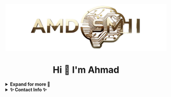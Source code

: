 ![AMDSMI](doc/amdsmi.png)

# <div align="center">Hi 👋 I'm Ahmad</div>




<!-- Outer collapsible -->  
<details>
   <summary><b> Expand for more 🔽</b></summary>
  
   <br>

<!-- About Section -->
<details>
  <summary><b>👤 About</b></summary>
    <p>
      <img align="right" width="250" src="https://github.com/Lissy93/Lissy93/raw/master/assets/alicia-sykes_profile-pic.png" alt="Alicia Sykes" />
      
<blockquote>

I'm a Data Scientist living in Toronto, and I never get tired of coding.

I'm passionate about understanding the intricacies of natural neural networks and artificial ones.

I'm obsessed with music and you'll rarely find me without my headphones on.

</blockquote>
    
----
  
  </p>
</details>





<!-- projects -->
<details>
  <summary><b>✨ Highlighted projects ✨</b></summary>
<blockquote>
<ul>
<li>🔨 <b>Object Tracking</b></li>
<li>🔨 <b>Time Series Forcasting using Transformers</b></li>
<li>🔨 <b>Topic Modeling</b></li>
<li>🔨 <b>Sentiment Analysis</b></li>
<li>🔨 <b>Federated Learning-Block Chain</b></li>
<li>🔨 <b>Data Base Microservices</b></li>
<li>🔨 <b>Lake Level Prediction using LSTM, GRU, RNN</b></li>
<li>🔨 <b>Computer Vision Auto Labeling System</b></li>
<li>🔨 <b>Data Generation</b></li>
<li>🔨 <b>Optical Character Recognition</b></li>
<li>🔨 <b>Object Detection</b></li>
<li>🔨 <b>Image Classification</b></li>
<li>🔨 <b>Explanatory Data Analysis on Customer Data</b></li>
<li>🔨 <b>LLm Powered Chatbot</b></li>
</ul>

</blockquote>
    
----
</details>







<!-- Skills Section -->
<details>
  <summary><b>✨ Skills ✨</b></summary>
<blockquote>
<ul>
<li> 💱 <b>Languages</b>: Python, JavaScript, CSS, HTML, SQL, R, Matlab, Bash</li>
<li>🧰 <b>Framework</b>: Flask, ONNX, NLTK, Pytorch, React.js, TensorFlow, Open-CV, LangChain, Hugging Face, scikit-learn</li>
<li>⚙️ <b>Tools</b>: Git & GitHub, CVAT, Docker & Docker Compose, Azure, AWS, MongoDB</li>
</ul>
</blockquote>
    
----
</details>

![Snake animation](https://github.com/amdsmi/amdsmi/blob/output/github-contribution-grid-snake.svg)

</details>







<!-- Contact Info -->
<details>
  <summary><b>✨ Contact Info ✨</b></summary>
<div style="display: flex; align-items: flex-start;">
  <a href="https://linkedin.com/in/amdsmi" >
    <img src="doc/linkedin.png" height="50" width="50"> 
  </a>
&nbsp; &nbsp; &nbsp;
  <img src="doc/gmail.png" height="55" width="60" >
&nbsp; &nbsp;
  <a>amdsmi.ca@gmail.com</a>
</div>
    
----
</details>

